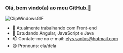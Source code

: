 ### Olá, bem vindo(a) ao meu GitHub.👋
![ClipWindowsGIF](https://user-images.githubusercontent.com/62489007/172071665-30528055-9ba9-426f-a157-c23d2ba9ed43.gif)


- 🔭 Atualmente trabalhando com Front-end
- 🌱 Estudando Angular, JavaScript e Java
- 📫 Contate-me no e-mail: elys.santos@hotmail.com
- 😄 Pronouns: ela/dela



